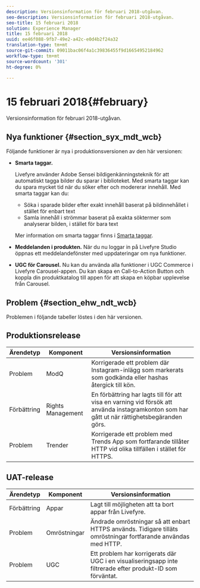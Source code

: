```yaml
---
description: Versionsinformation för februari 2018-utgåvan.
seo-description: Versionsinformation för februari 2018-utgåvan.
seo-title: 15 februari 2018
solution: Experience Manager
title: 15 februari 2018
uuid: ee46f088-9fb7-49e2-a42c-e0d4b2f24a32
translation-type: tm+mt
source-git-commit: 09011bac06f4a1c39836455f9d16654952184962
workflow-type: tm+mt
source-wordcount: '301'
ht-degree: 0%

---
```



# 15 februari 2018{#february}

Versionsinformation för februari 2018-utgåvan.

## Nya funktioner {#section_syx_mdt_wcb}

Följande funktioner är nya i produktionsversionen av den här versionen:

* **Smarta taggar.**

   Livefyre använder Adobe Sensei bildigenkänningsteknik för att automatiskt tagga bilder du sparar i biblioteket.
Med smarta taggar kan du spara mycket tid när du söker efter och modererar innehåll. Med smarta taggar kan du:

   * Söka i sparade bilder efter exakt innehåll baserat på bildinnehållet i stället för enbart text
   * Samla innehåll i strömmar baserat på exakta söktermer som analyserar bilden, i stället för bara text

   Mer information om smarta taggar finns i [Smarta taggar](/help/using/c-features-livefyre/c-smart-tags/c-smart-tags.md#c_smart_tags).

* **Meddelanden i produkten.** När du nu loggar in på Livefyre Studio öppnas ett meddelandefönster med uppdateringar om nya funktioner.
* **UGC för Carousel.** Nu kan du använda alla funktioner i UGC Commerce i Livefyre Carousel-appen. Du kan skapa en Call-to-Action Button och koppla din produktkatalog till appen för att skapa en köpbar upplevelse från Carousel.

## Problem {#section_ehw_ndt_wcb}

Problemen i följande tabeller löstes i den här versionen.

## Produktionsrelease

| **Ärendetyp** | **Komponent** | **Versionsinformation** |
|---|---|---|
| Problem | ModQ | Korrigerade ett problem där Instagram-inlägg som markerats som godkända eller hashas återgick till kön. |
| Förbättring | Rights Management | En förbättring har lagts till för att visa en varning vid försök att använda instagramkonton som har gått ut när rättighetsbegäranden görs. |
| Problem | Trender | Korrigerade ett problem med Trends App som fortfarande tillåter HTTP vid olika tillfällen i stället för HTTPS. |

## UAT-release

| **Ärendetyp** | **Komponent** | **Versionsinformation** |
|---|---|---|
| Förbättring | Appar | Lagt till möjligheten att ta bort appar från Livefyre. |
| Problem | Omröstningar | Ändrade omröstningar så att enbart HTTPS används. Tidigare tilläts omröstningar fortfarande användas med HTTP. |
| Problem | UGC | Ett problem har korrigerats där UGC i en visualiseringsapp inte filtrerade efter produkt-ID som förväntat. |

